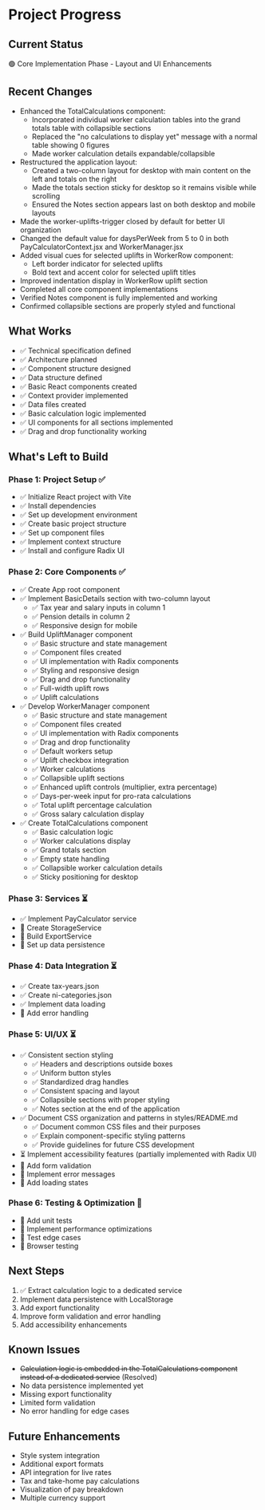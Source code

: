 # Project Progress

## Current Status
🟢 Core Implementation Phase - Layout and UI Enhancements

## Recent Changes
- Enhanced the TotalCalculations component:
  - Incorporated individual worker calculation tables into the grand totals table with collapsible sections
  - Replaced the "no calculations to display yet" message with a normal table showing 0 figures
  - Made worker calculation details expandable/collapsible
- Restructured the application layout:
  - Created a two-column layout for desktop with main content on the left and totals on the right
  - Made the totals section sticky for desktop so it remains visible while scrolling
  - Ensured the Notes section appears last on both desktop and mobile layouts
- Made the worker-uplifts-trigger closed by default for better UI organization
- Changed the default value for daysPerWeek from 5 to 0 in both PayCalculatorContext.jsx and WorkerManager.jsx
- Added visual cues for selected uplifts in WorkerRow component:
  - Left border indicator for selected uplifts
  - Bold text and accent color for selected uplift titles
- Improved indentation display in WorkerRow uplift section
- Completed all core component implementations
- Verified Notes component is fully implemented and working
- Confirmed collapsible sections are properly styled and functional

## What Works
- ✅ Technical specification defined
- ✅ Architecture planned
- ✅ Component structure designed
- ✅ Data structure defined
- ✅ Basic React components created
- ✅ Context provider implemented
- ✅ Data files created
- ✅ Basic calculation logic implemented
- ✅ UI components for all sections implemented
- ✅ Drag and drop functionality working

## What's Left to Build

### Phase 1: Project Setup ✅
- ✅ Initialize React project with Vite
- ✅ Install dependencies
- ✅ Set up development environment
- ✅ Create basic project structure
- ✅ Set up component files
- ✅ Implement context structure
- ✅ Install and configure Radix UI

### Phase 2: Core Components ✅
- ✅ Create App root component
- ✅ Implement BasicDetails section with two-column layout
  - ✅ Tax year and salary inputs in column 1
  - ✅ Pension details in column 2
  - ✅ Responsive design for mobile
- ✅ Build UpliftManager component
  - ✅ Basic structure and state management
  - ✅ Component files created
  - ✅ UI implementation with Radix components
  - ✅ Styling and responsive design
  - ✅ Drag and drop functionality
  - ✅ Full-width uplift rows
  - ✅ Uplift calculations
- ✅ Develop WorkerManager component
  - ✅ Basic structure and state management
  - ✅ Component files created
  - ✅ UI implementation with Radix components
  - ✅ Drag and drop functionality
  - ✅ Default workers setup
  - ✅ Uplift checkbox integration
  - ✅ Worker calculations
  - ✅ Collapsible uplift sections
  - ✅ Enhanced uplift controls (multiplier, extra percentage)
  - ✅ Days-per-week input for pro-rata calculations
  - ✅ Total uplift percentage calculation
  - ✅ Gross salary calculation display
- ✅ Create TotalCalculations component
  - ✅ Basic calculation logic
  - ✅ Worker calculations display
  - ✅ Grand totals section
  - ✅ Empty state handling
  - ✅ Collapsible worker calculation details
  - ✅ Sticky positioning for desktop

### Phase 3: Services ⏳
- ✅ Implement PayCalculator service
- 🔲 Create StorageService
- 🔲 Build ExportService
- 🔲 Set up data persistence

### Phase 4: Data Integration ⏳
- ✅ Create tax-years.json
- ✅ Create ni-categories.json
- ✅ Implement data loading
- 🔲 Add error handling

### Phase 5: UI/UX ⏳
- ✅ Consistent section styling
  - ✅ Headers and descriptions outside boxes
  - ✅ Uniform button styles
  - ✅ Standardized drag handles
  - ✅ Consistent spacing and layout
  - ✅ Collapsible sections with proper styling
  - ✅ Notes section at the end of the application
- ✅ Document CSS organization and patterns in styles/README.md
  - ✅ Document common CSS files and their purposes
  - ✅ Explain component-specific styling patterns
  - ✅ Provide guidelines for future CSS development
- ⏳ Implement accessibility features (partially implemented with Radix UI)
- 🔲 Add form validation
- 🔲 Implement error messages
- 🔲 Add loading states

### Phase 6: Testing & Optimization 🔲
- 🔲 Add unit tests
- 🔲 Implement performance optimizations
- 🔲 Test edge cases
- 🔲 Browser testing

## Next Steps
1. ✅ Extract calculation logic to a dedicated service
2. Implement data persistence with LocalStorage
3. Add export functionality
4. Improve form validation and error handling
5. Add accessibility enhancements

## Known Issues
- ~~Calculation logic is embedded in the TotalCalculations component instead of a dedicated service~~ (Resolved)
- No data persistence implemented yet
- Missing export functionality
- Limited form validation
- No error handling for edge cases

## Future Enhancements
- Style system integration
- Additional export formats
- API integration for live rates
- Tax and take-home pay calculations
- Visualization of pay breakdown
- Multiple currency support
